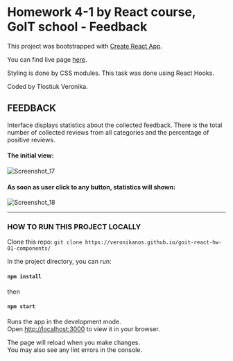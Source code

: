 # Homework 4-1 by React course, GoIT school - Feedback

This project was bootstrapped with
[Create React App](https://github.com/facebook/create-react-app).

You can find live page
[here](https://veronikanos.github.io/goit-react-hw-04-feedback/).

Styling is done by CSS modules. This task was done using React Hooks.

Coded by Tlostiuk Veronika.

## FEEDBACK

Interface displays statistics about the collected feedback. There is the total
number of collected reviews from all categories and the percentage of positive
reviews.

#### The initial view:

![Screenshot_17](https://user-images.githubusercontent.com/49239848/208965013-89986fde-eb45-49dc-abbb-556fe8271795.png)

#### As soon as user click to any button, statistics will shown:

![Screenshot_18](https://user-images.githubusercontent.com/49239848/208965202-96062c74-aa0a-4e6a-9915-c363da88686a.png)

---

### HOW TO RUN THIS PROJECT LOCALLY

Clone this repo:
`git clone https://veronikanos.github.io/goit-react-hw-01-components/`

In the project directory, you can run:

#### `npm install`

then

#### `npm start`

Runs the app in the development mode.\
Open [http://localhost:3000](http://localhost:3000) to view it in your browser.

The page will reload when you make changes.\
You may also see any lint errors in the console.
